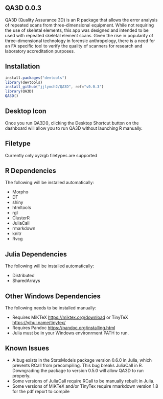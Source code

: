## QA3D 0.0.3
QA3D (Quality Assurance 3D) is an R package that allows the error analysis of repeated scans from three-dimensional equipment. While not requiring the use of skeletal elements, this app was designed and intended to be used with repeated skeletal element scans. Given the rise in popularity of three-dimensional technology in forensic anthropology, there is a need for an FA specific tool to verify the quality of scanners for research and laboratory accreditation purposes.

## Installation
```javascript
install.packages("devtools")
library(devtools)
install_github("jjlynch2/QA3D", ref="v0.0.3")
library(QA3D)
QA3D()
```

## Desktop Icon
Once you run QA3D(), clicking the Desktop Shortcut button on the dashboard will allow you to run QA3D without launching R manually.

## Filetype
Currently only xyzrgb filetypes are supported

## R Dependencies
The following will be installed automatically:
* Morpho
* DT
* shiny
* htmltools
* rgl
* ClusterR
* JuliaCall
* rmarkdown
* knitr
* Rvcg

## Julia Dependencies
The following will be installed automatically:
* Distributed
* SharedArrays

## Other Windows Dependencies
The following needs to be installed manually:
* Requires MiKTeX https://miktex.org/download or TinyTeX https://yihui.name/tinytex/
* Requires Pandoc https://pandoc.org/installing.html
* Julia must be in your Windows environrment PATH to run.

## Known Issues
* A bug exists in the StatsModels package version 0.6.0 in Julia, which prevents RCall from precompiling. This bug breaks JuliaCall in R. Downgrading the package to version 0.5.0 will allow QA3D to run properly.
* Some versions of JuliaCall require RCall to be manually rebuilt in Julia.
* Some versions of MiKTeX and/or TinyTex require rmarkdown version 1.8 for the pdf report to compile